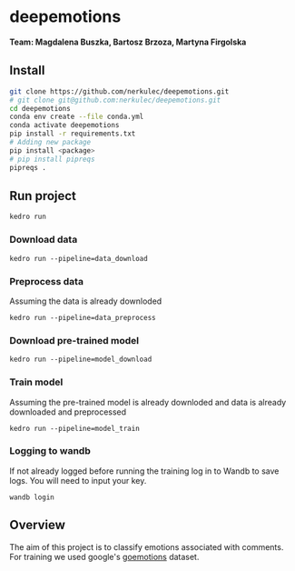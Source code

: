 # deepemotions
**Team: Magdalena Buszka, Bartosz Brzoza, Martyna Firgolska**  

## Install
  
```bash 
git clone https://github.com/nerkulec/deepemotions.git
# git clone git@github.com:nerkulec/deepemotions.git
cd deepemotions
conda env create --file conda.yml
conda activate deepemotions
pip install -r requirements.txt
# Adding new package
pip install <package>
# pip install pipreqs
pipreqs .
```

## Run project
```
kedro run
```

### Download data

```
kedro run --pipeline=data_download
```

### Preprocess data

Assuming the data is already downloded
```
kedro run --pipeline=data_preprocess
```

### Download pre-trained model

```
kedro run --pipeline=model_download
```

### Train model

Assuming the pre-trained model is already downloded and data is already downloaded and preprocessed 
```
kedro run --pipeline=model_train
```

### Logging to wandb

If not already logged before running the training log in to Wandb to save logs.
You will need to input your key.

```
wandb login
```

## Overview

The aim of this project is to classify emotions associated with comments.
For training we used google's [goemotions](https://github.com/google-research/google-research/tree/master/goemotions) dataset. 